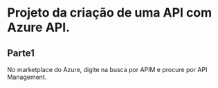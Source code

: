 # Projeto da criação de uma API com Azure API.
## Parte1
No marketplace do Azure, digite na busca por APIM e procure por API Management.
